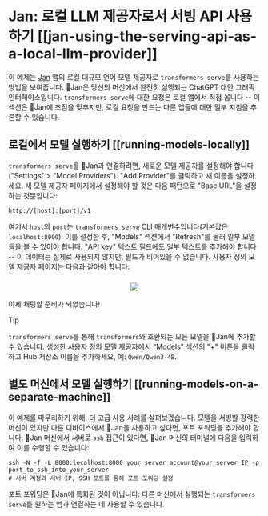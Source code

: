 # Jan: 로컬 LLM 제공자로서 서빙 API 사용하기 [[jan-using-the-serving-api-as-a-local-llm-provider]]

이 예제는 [Jan](https://jan.ai/) 앱의 로컬 대규모 언어 모델 제공자로 `transformers serve`를 사용하는 방법을 보여줍니다. 🤗Jan은 당신의 머신에서 완전히 실행되는 ChatGPT 대안 그래픽 인터페이스입니다. `transformers serve`에 대한 요청은 로컬 앱에서 직접 옵니다 -- 이 섹션은 🤗Jan에 초점을 맞추지만, 로컬 요청을 만드는 다른 앱들에 대한 일부 지침을 추론할 수 있습니다.

## 로컬에서 모델 실행하기 [[running-models-locally]]

`transformers serve`를 🤗Jan과 연결하려면, 새로운 모델 제공자를 설정해야 합니다("Settings" > "Model Providers"). "Add Provider"를 클릭하고 새 이름을 설정하세요. 새 모델 제공자 페이지에서 설정해야 할 것은 다음 패턴으로 "Base URL"을 설정하는 것뿐입니다:

```shell
http://[host]:[port]/v1
```

여기서 `host`와 `port`는 `transformers serve` CLI 매개변수입니다(기본값은 `localhost:8000`). 이를 설정한 후, "Models" 섹션에서 "Refresh"를 눌러 일부 모델들을 볼 수 있어야 합니다. "API key" 텍스트 필드에도 일부 텍스트를 추가해야 합니다 -- 이 데이터는 실제로 사용되지 않지만, 필드가 비어있을 수 없습니다. 사용자 정의 모델 제공자 페이지는 다음과 같아야 합니다:

<h3 align="center">
    <img src="https://huggingface.co/datasets/huggingface/documentation-images/resolve/main/transformers/transformers_serve_jan_model_providers.png"/>
</h3>

이제 채팅할 준비가 되었습니다!

> [!TIP]
> `transformers serve`를 통해 `transformers`와 호환되는 모든 모델을 🤗Jan에 추가할 수 있습니다. 생성한 사용자 정의 모델 제공자에서 "Models" 섹션의 "+" 버튼을 클릭하고 Hub 저장소 이름을 추가하세요, 예: `Qwen/Qwen3-4B`.

## 별도 머신에서 모델 실행하기 [[running-models-on-a-separate-machine]]

이 예제를 마무리하기 위해, 더 고급 사용 사례를 살펴보겠습니다. 모델을 서빙할 강력한 머신이 있지만 다른 디바이스에서 🤗Jan을 사용하고 싶다면, 포트 포워딩을 추가해야 합니다. 🤗Jan 머신에서 서버로 `ssh` 접근이 있다면, 🤗Jan 머신의 터미널에 다음을 입력하여 이를 수행할 수 있습니다:

```
ssh -N -f -L 8000:localhost:8000 your_server_account@your_server_IP -p port_to_ssh_into_your_server
# 서버 계정과 서버 IP, SSH 포트를 통해 포트 포워딩 설정
```

포트 포워딩은 🤗Jan에 특화된 것이 아닙니다: 다른 머신에서 실행되는 `transformers serve`를 원하는 앱과 연결하는 데 사용할 수 있습니다.